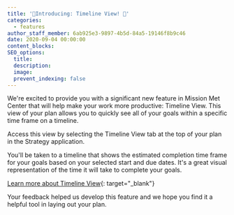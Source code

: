 ```yaml
---
title: '🎉Introducing: Timeline View! 🎉'
categories:
  - features
author_staff_member: 6ab925e3-9897-4b5d-84a5-19146f8b9c46
date: 2020-09-04 00:00:00
content_blocks:
SEO_options:
  title:
  description:
  image:
  prevent_indexing: false
---
```

We're excited to provide you with a significant new feature in Mission Met Center that will help make your work more productive: Timeline View. This view of your plan allows you to quickly see all of your goals within a specific time frame on a timeline.

Access this view by selecting the Timeline View tab at the top of your plan in the Strategy application.

You'll be taken to a timeline that shows the estimated completion time frame for your goals based on your selected start and due dates. It's a great visual representation of the time it will take to complete your goals.&nbsp;

[Learn more about Timeline View](https://help.causey.app/article/89-timeline-view){: target="_blank"}

Your feedback helped us develop this feature and we hope you find it a helpful tool in laying out your plan.
